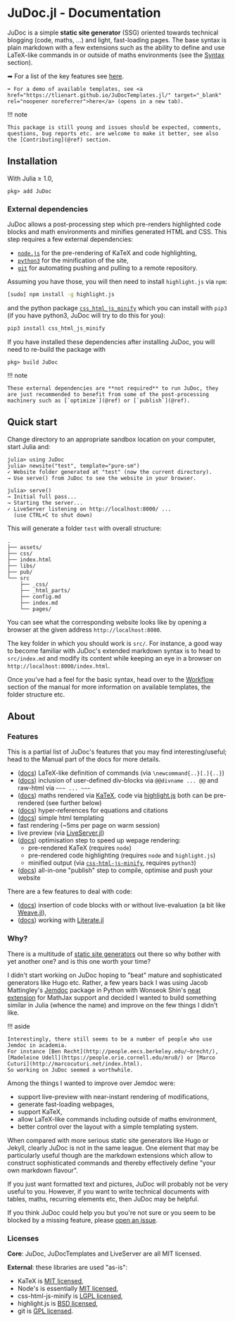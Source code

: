 # JuDoc.jl - Documentation

JuDoc is a simple **static site generator** (SSG) oriented towards technical blogging (code, maths, ...) and light, fast-loading pages.
The base syntax is plain markdown with a few extensions such as the ability to define and use LaTeX-like commands in or outside of maths environments (see the [Syntax](@ref) section).

➡ For a list of the key features see [here](#About-1).

```@raw html
➡ For a demo of available templates, see <a href="https://tlienart.github.io/JuDocTemplates.jl/" target="_blank" rel="noopener noreferrer">here</a> (opens in a new tab).
```


!!! note

    This package is still young and issues should be expected, comments, questions, bug reports etc. are welcome to make it better, see also the [Contributing](@ref) section.

## Installation

With Julia ≥ 1.0,

```julia-repl
pkg> add JuDoc
```

### External dependencies

JuDoc allows a post-processing step which pre-renders highlighted code blocks and math environments and minifies generated HTML and CSS.
This step requires a few external dependencies:

* [`node.js`](https://nodejs.org/en/) for the pre-rendering of KaTeX and code highlighting,
* [`python3`](https://www.python.org/downloads/) for the minification of the site,
* [`git`](https://git-scm.com/downloads) for automating pushing and pulling to a remote repository.

Assuming you have those, you will then need to install `highlight.js` via `npm`:

```bash
[sudo] npm install -g highlight.js
```

and the python package [`css_html_js_minify`](https://github.com/juancarlospaco/css-html-js-minify) which you can install with `pip3` (if you have python3, JuDoc will try to do this for you):

```bash
pip3 install css_html_js_minify
```

If you have installed these dependencies after installing JuDoc, you will need to re-build the package with

```julia-repl
pkg> build JuDoc
```

!!! note

    These external dependencies are **not required** to run JuDoc, they are just recommended to benefit from some of the post-processing machinery such as [`optimize`](@ref) or [`publish`](@ref).

## Quick start

Change directory to an appropriate sandbox location on your computer, start Julia and:

```julia-repl
julia> using JuDoc
julia> newsite("test", template="pure-sm")
✓ Website folder generated at "test" (now the current directory).
→ Use serve() from JuDoc to see the website in your browser.

julia> serve()
→ Initial full pass...
→ Starting the server...
✓ LiveServer listening on http://localhost:8000/ ...
  (use CTRL+C to shut down)
```

This will generate a folder `test` with overall structure:

```
.
├── assets/
├── css/
├── index.html
├── libs/
├── pub/
└── src
    ├── _css/
    ├── _html_parts/
    ├── config.md
    ├── index.md
    └── pages/
```

You can see what the corresponding website looks like by opening a browser at the given address `http://localhost:8000`.

The key folder in which you should work is `src/`.
For instance, a good way to become familiar with JuDoc's extended markdown syntax is to head to `src/index.md` and modify its content while keeping an eye in a browser on `http://localhost:8000/index.html`.

Once you've had a feel for the basic syntax, head over to the [Workflow](@ref) section of the manual for more information on available templates, the folder structure etc.

## About

### Features

This is a partial list of JuDoc's features that you may find interesting/useful; head to the Manual part of the docs for more details.

* ([docs](man/syntax/#LaTeX-commands-1)) LaTeX-like definition of commands (via `\newcommand{..}[.]{..}`)
* ([docs](man/syntax/#Div-blocks-1)) inclusion of user-defined div-blocks via `@@divname ... @@` and raw-html via `~~~ ... ~~~`
* ([docs](man/syntax/#Maths-1)) maths rendered via [KaTeX](https://katex.org/), code via [highlight.js](https://highlightjs.org) both can be pre-rendered (see further below)
* ([docs](man/syntax/#Hyper-references-1)) hyper-references for equations and citations
* ([docs](man/templating/)) simple html templating
* fast rendering (~5ms per page on warm session)
* live preview (via [LiveServer.jl](https://github.com/asprionj/LiveServer.jl))
* ([docs](man/workflow/#Optimisation-step-1)) optimisation step to speed up wepage rendering:
  * pre-rendered KaTeX (requires `node`)
  * pre-rendered code highlighting (requires `node` and `highlight.js`)
  * minified output (via [`css-html-js-minify`](https://github.com/juancarlospaco/css-html-js-minify), requires `python3`)
* ([docs](man/workflow/#(git)-synchronisation-1)) all-in-one "publish" step to compile, optimise and push your website

There are a few features to deal with code:

* ([docs](man/syntax/#Insertions-1)) insertion of code blocks with or without live-evaluation (a bit like [Weave.jl](https://github.com/mpastell/Weave.jl)),
* ([docs](man/workflow/#Using-Literate.jl-1)) working with [Literate.jl](https://github.com/fredrikekre/Literate.jl)


### Why?

There is a multitude of [static site generators](https://www.staticgen.com/) out there so why bother with yet another one? and is this one worth your time?

I didn't start working on JuDoc hoping to "beat" mature and sophisticated generators like Hugo etc.
Rather, a few years back I was using Jacob Mattingley's [Jemdoc](http://jemdoc.jaboc.net/using.html) package in Python with Wonseok Shin's [neat extension](https://github.com/wsshin/jemdoc_mathjax) for MathJax support and decided I wanted to build something similar in Julia (whence the name) and improve on the few things I didn't like.

!!! aside

    Interestingly, there still seems to be a number of people who use Jemdoc in academia.
    For instance [Ben Recht](http://people.eecs.berkeley.edu/~brecht/), [Madeleine Udell](https://people.orie.cornell.edu/mru8/) or [Marco Cuturi](http://marcocuturi.net/index.html).
    So working on JuDoc seemed a worthwhile.


Among the things I wanted to improve over Jemdoc were:

* support live-preview with near-instant rendering of modifications,
* generate fast-loading webpages,
* support KaTeX,
* allow LaTeX-like commands including outside of maths environment,
* better control over the layout with a simple templating system.

When compared with more serious static site generators like Hugo or Jekyll, clearly JuDoc is not in the same league.
One element that may be particularly useful though are the markdown extensions which allow to construct sophisticated commands and thereby effectively define "your own markdown flavour".

If you just want formatted text and pictures, JuDoc will probably not be very useful to you.
However, if you want to write technical documents with tables, maths, recurring elements etc, then JuDoc may be helpful.

If you think JuDoc could help you but you're not sure or you seem to be blocked by a missing feature, please [open an issue](https://github.com/tlienart/JuDoc.jl/issues/new).

### Licenses

**Core**: JuDoc, JuDocTemplates and LiveServer are all MIT licensed.

**External**: these libraries are used "as-is":

* KaTeX is [MIT licensed](https://github.com/KaTeX/KaTeX/blob/master/LICENSE),
* Node's is essentially [MIT licensed](https://github.com/nodejs/node/blob/master/LICENSE),
* css-html-js-minify is [LGPL licensed](https://github.com/juancarlospaco/css-html-js-minify/blob/master/LICENCE.lgpl.txt),
* highlight.js is [BSD licensed](https://github.com/highlightjs/highlight.js/blob/master/LICENSE),
* git is [GPL licensed](https://git-scm.com/about/free-and-open-source).
